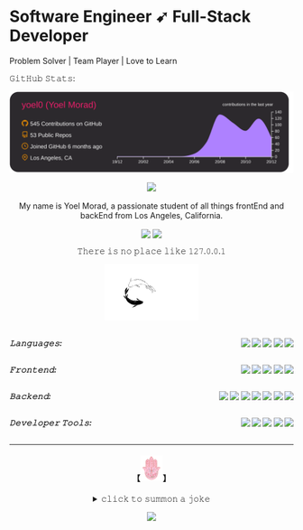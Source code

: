 # Software Engineer ➹ Full-Stack Developer 
Problem Solver | Team Player | Love to Learn

<p>𝙶𝚒𝚝𝙷𝚞𝚋 𝚂𝚝𝚊𝚝𝚜: </p>
<p align="center">
<img width="550" src="https://raw.githubusercontent.com/yoel0/profile-unicorn/master/profile-summary-card-output/monokai/0-profile-details.svg" />
<!-- <img src="https://github-readme-stats.vercel.app/api?username=yoel0&count_private=true&include_all_commits=true&theme=monokai&show_icons=true&hide_title=true&hide_border=true&hide=issues" /> -->
</p>
<p align="center">
<img src="https://github-readme-stats.vercel.app/api/top-langs/?username=yoel0&langs_count=10&layout=compact&theme=monokai&hide_title=true&hide_border=true&hide=html,jupyter%20notebook" />
</p>

<p align="center">
My name is Yoel Morad, a passionate student of all things frontEnd and backEnd from Los Angeles, California.
</p>
<p align="center">
<a href="https://www.linkedin.com/in/yoelmorad/" target="_blank"><img src="https://img.shields.io/badge/-0072b1?style=plastic&logo=Linkedin&logoColor=white" align="center" /></a>
<a href="mailto:yoelgabriel.m@gmail.com" target="_blank"><img src="https://img.shields.io/badge/-c14438?style=plastic&logo=Gmail&logoColor=white" align="center" /></a>
</p>
<p align="center">
𝚃𝚑𝚎𝚛𝚎 𝚒𝚜 𝚗𝚘 𝚙𝚕𝚊𝚌𝚎 𝚕𝚒𝚔𝚎 𝟷𝟸𝟽.𝟶.𝟶.𝟷
</p>
<p align="center">
<img src="/secretStuff/koi.gif" height="100px" />
</p>

<h5 style="display: flex; justify-content: space-between; margin: 0; padding: 0;">
<p>𝙻𝚊𝚗𝚐𝚞𝚊𝚐𝚎𝚜: </p>
<p><img src="https://img.shields.io/badge/-JavaScript-white?style=flat-square&logo=javascript" />
<img src="https://img.shields.io/badge/-TypeScript-white?style=flat-square&logo=typescript&logoColor=3178C6" />
<img src="https://img.shields.io/badge/-Python-white?style=flat-square&logo=python" />
<img src="https://img.shields.io/badge/-HTML5-white?style=flat-square&logo=html5&logoColor=E34F26" />
<img src="https://img.shields.io/badge/-CSS3-white?style=flat-square&logo=css3&logoColor=1572B6" /></p>
</h5>
<h5 style="display: flex; justify-content: space-between; margin: 0; padding: 0;">
<p>𝙵𝚛𝚘𝚗𝚝𝚎𝚗𝚍: </p>
<p><img src="https://img.shields.io/badge/-React-white?style=flat-square&logo=react" />
<img src="https://img.shields.io/badge/-Material_UI-white?style=flat-square&logo=material-ui&logoColor=0081CB" />
<img src="https://img.shields.io/badge/-Next.js-white?style=flat-square&logo=next.js&logoColor=000000" />
<img src="https://img.shields.io/badge/-Tailwind%20CSS-white?style=flat-square&logo=tailwind%20css&logoColor=38B2AC" />
<img src="https://img.shields.io/badge/-Sass-white?style=flat-square&logo=sass&logoColor=CC6699" /></p>
</h5>
<h5 style="display: flex; justify-content: space-between; margin: 0; padding: 0;">
<p>𝙱𝚊𝚌𝚔𝚎𝚗𝚍: </p>
<p><img src="https://img.shields.io/badge/-MongoDB-white?style=flat-square&logo=mongodb" />
<img src="https://img.shields.io/badge/-Express-white?style=flat-square&logo=express" />
<img src="https://img.shields.io/badge/-Node.js-white?style=flat-square&logo=Node.js" />
<img src="https://img.shields.io/badge/-SQL-white?style=flat-square&logo=sql" />
<img src="https://img.shields.io/badge/-PostgreSQL-white?style=flat-square&logo=postgresql&logoColor=336791" />
<img src="https://img.shields.io/badge/-NoSQL-white?style=flat-square&logo=nosql" />
<img src="https://img.shields.io/badge/-Django-white?style=flat-square&logo=django&logoColor=006400" /></p>
</h5>
<h5 style="display: flex; justify-content: space-between; margin: 0; padding: 0;">
<p>𝙳𝚎𝚟𝚎𝚕𝚘𝚙𝚎𝚛 𝚃𝚘𝚘𝚕𝚜: </p>
<p><img src="https://img.shields.io/badge/-Git-white?style=flat-square&logo=git" />
<img src="https://img.shields.io/badge/-Postman-white?style=flat-square&logo=postman&logoColor=FF6C37" />
<img src="https://img.shields.io/badge/-Jest-white?style=flat-square&logo=jest&logoColor=C21325" />
<img src="https://img.shields.io/badge/-Jupyter%20Notebook-white?style=flat-square&logo=jupyter" />
<img src="https://img.shields.io/badge/-Figma-white?style=flat-square&logo=figma&logoColor=F24E1E" /></p>
</h5>

---

<h4 align="center">【<img src="/secretStuff/hamsa.gif"  height="45px" />】</h4>
<details align="center">
<summary>𝚌𝚕𝚒𝚌𝚔 𝚝𝚘 𝚜𝚞𝚖𝚖𝚘𝚗 𝚊 𝚓𝚘𝚔𝚎</summary>
<img src="https://readme-jokes.vercel.app/api?theme=graywhite" />
</details>
<p align="center">
<img src="https://komarev.com/ghpvc/?username=yoel0&color=dc143c" />
</p>



<!--
**yoel0/yoel0** is a ✨ _special_ ✨ repository because its `README.md` (this file) appears on your GitHub profile.

Here are some ideas to get you started:

- 🔭 I’m currently working on ...
- 🌱 I’m currently learning ...
- 👯 I’m looking to collaborate on ...
- 🤔 I’m looking for help with ...
- 💬 Ask me about ...
- 📫 How to reach me: ...
- 😄 Pronouns: ...
- ⚡ Fun fact: ...
-->

